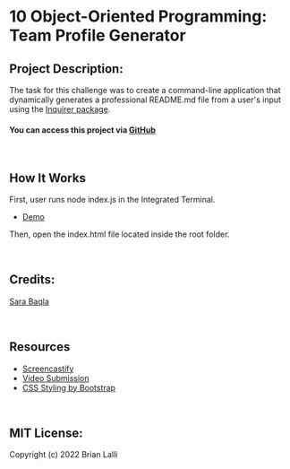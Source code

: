 # 10 Object-Oriented Programming: Team Profile Generator


## Project Description:
The task for this challenge was to create a command-line application that dynamically generates a professional README.md file from a user's input using the [Inquirer package](https://www.npmjs.com/package/inquirer).

#### You can access this project via [GitHub](https://github.com/BrianLalli/Professional-README-Generator)

<br>


## How It Works
First, user runs node index.js in the Integrated Terminal.
* [Demo](https://drive.google.com/file/d/1Swo9cV7wSfbTsDe7GlR2i436-waV3pGM/view?usp=sharing)

Then, open the index.html file located inside the root folder.


<br>


## Credits:
[Sara Baqla](https://github.com/missatrox44)


<br>

## Resources
* [Screencastify](https://www.screencastify.com)
* [Video Submission](https://coding-boot-camp.github.io/full-stack/computer-literacy/video-submission-guide)
* [CSS Styling by Bootstrap](https://startbootstrap.com/)

<br>

## MIT License:

Copyright (c) 2022 Brian Lalli